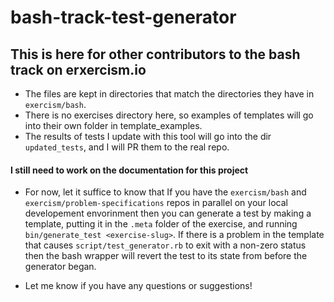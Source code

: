 # bash-track-test-generator

## This is here for other contributors to the bash track on erxercism.io

- The files are kept in directories that match the directories they have in `exercism/bash`.
- There is no exercises directory here, so examples of templates will go into their own folder in template_examples.
- The results of tests I update with this tool will go into the dir `updated_tests`, and I will PR them to the real repo.

#### I still need to work on the documentation for this project
- For now, let it suffice to know that If you have the `exercism/bash` and `exercism/problem-specifications` repos in parallel on your local developement envorinment then you can generate a test by making a template, putting it in the `.meta` folder of the exercise, and running `bin/generate_test <exercise-slug>`.  If there is a problem in the template that causes `script/test_generator.rb` to exit with a non-zero status then the bash wrapper will revert the test to its state from before the generator began.

- Let me know if you have any questions or suggestions!
